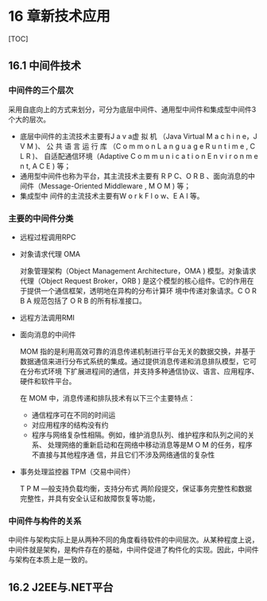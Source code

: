 # 16 章新技术应用

[TOC]

## 16.1 中间件技术

### 中间件的三个层次

采用自底向上的方式来划分，可分为底层中间件、通用型中间件和集成型中间件3 个大的层次。

- 底层中间件的主流技术主要有J a v a虚 拟 机 （Java Virtual M a c h i n e，J V M )、 公 共 语 言 运 行 库 （C o m m o n L a n g u a g e R u n t i m e , C L R )、 自适配通信环境（Adaptive C o m m u n i c a t i o n E n v i r o n m e n t, A C E ) 等；
- 通用型中间件也称为平台，其主流技术主要有 R  P C、O R B 、面向消息的中间件（Message-Oriented Middleware , M O M ) 等；
- 集成型中 间件的主流技术主要有W o r k F l o w、E A I 等。

### 主要的中间件分类

- 远程过程调用RPC

- 对象请求代理 OMA

  对象管理架构（Object Management Architecture，OMA ) 模型。对象请求代理（Object Request Broker，ORB ) 是这个模型的核心组件。它的作用在于提供一个通信框架，透明地在异构的分布计算环 境中传递对象请求。C O R B A 规范包括了 O R B 的所有标准接口。

- 远程方法调用RMI

- 面向消息的中间件

  MOM 指的是利用高效可靠的消息传递机制进行平台无关的数据交换，并基于数据通信来进行分布式系统的集成。通过提供消息传递和消息排队模型，它可在分布式环境 下扩展进程间的通信，并支持多种通信协议、语言、应用程序、硬件和软件平台。

  在 MOM 中，消息传递和排队技术有以下三个主要特点：

  - 通信程序可在不同的时间运
  -  对应用程序的结构没有约
  -  程序与网络复杂性相隔。例如，维护消息队列、维护程序和队列之间的关系、 处理网络的重新启动和在网络中移动消息等是M O M 的任务，程序不直接与其他程序通 信，并且它们不涉及网络通信的复杂性

- 事务处理监控器 TPM（交易中间件）

  T P M —般支持负载均衡，支持分布式 两阶段提交，保证事务完整性和数据完整性，并具有安全认证和故障恢复等功能，

### 中间件与构件的关系

中间件与架构实际上是从两种不同的角度看待软件的中间层次。从某种程度上说，中间件就是架构，是构件存在的基础，中间件促进了构件化的实现。因此，中间件与架构在本质上是一致的。

## 16.2 J2EE与.NET平台

